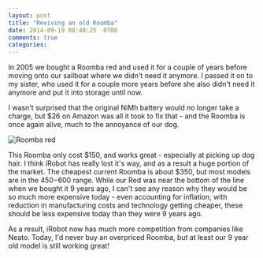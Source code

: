 ```yaml
---
layout: post
title: "Reviving an old Roomba"
date: 2014-09-19 08:49:25 -0700
comments: true
categories:
---
```


In 2005 we bought a Roomba red and used it for a couple of years before moving
onto our sailboat where we didn't need it anymore. I passed it on to my sister, who
used it for a couple more years before she also didn't need it anymore and put it
into storage until now.

I wasn't surprised that the original NiMh battery would no longer take a charge,
but $26 on Amazon was all it took to fix that - and the Roomba is once again alive,
much to the annoyance of our dog.

![Roomba red](/images/roomba.png)

This Roomba only cost $150, and works great - especially at picking up dog hair. I
think iRobot has really lost it's way, and as a result a huge portion of the market.
The cheapest current Roomba is about $350, but most models are in the $450-$600 range.
While our Red was near the bottom of the line when we bought it 9 years ago, I can't
see any reason why they would be so much more expensive today - even accounting for
inflation, with reduction in manufacturing costs and technology getting cheaper,
these should be less expensive today than they were 9 years ago.

As a result, iRobot now has much more competition from companies like Neato. Today,
I'd never buy an overpriced Roomba, but at least our 9 year old model is still
working great!
